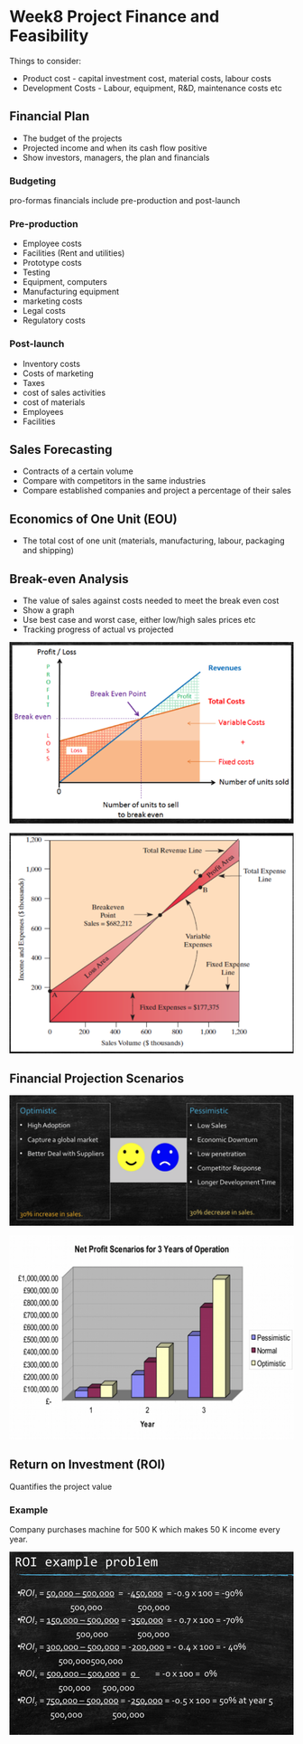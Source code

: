 # Week8 Project Finance and Feasibility

Things to consider:

- Product cost - capital investment cost, material costs, labour costs
- Development Costs - Labour, equipment, R&D, maintenance costs etc

## Financial Plan

- The budget of the projects
- Projected income and when its cash flow positive
- Show investors, managers, the plan and financials

### Budgeting

pro-formas financials include pre-production and post-launch

### Pre-production

- Employee costs
- Facilities (Rent and utilities)
- Prototype costs
- Testing
- Equipment, computers
- Manufacturing equipment
- marketing costs
- Legal costs
- Regulatory costs

### Post-launch

- Inventory costs
- Costs of marketing
- Taxes
- cost of sales activities
- cost of materials
- Employees
- Facilities

## Sales Forecasting

- Contracts of a certain volume
- Compare with competitors in the same industries
- Compare established companies and project a percentage of their sales

## Economics of One Unit (EOU)

- The total cost of one unit (materials, manufacturing, labour, packaging and shipping)

## Break-even Analysis

- The value of sales against costs needed to meet the break even cost
- Show a graph
- Use best case and worst case, either low/high sales prices etc
- Tracking progress of actual vs projected

![break-even analysis](images/break-even-analysis-1.png)

![break-even analysis](images/break-even-analysis-2.png)

## Financial Projection Scenarios

![Financial Projection Scenarios](images/financial-projection-scenarios.png)

![projections](images/projections.png)

## Return on Investment (ROI)

Quantifies the project value

### Example

Company purchases machine for 500 K which makes 50 K income every year.

![roi](images/roi.png)
